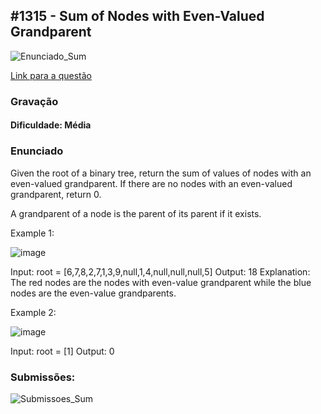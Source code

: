 ## #1315 - Sum of Nodes with Even-Valued Grandparent

![Enunciado_Sum](https://github.com/user-attachments/assets/08b948e3-5bae-427e-8898-598a8dbdc463)

[Link para a questão](https://leetcode.com/problems/sum-of-nodes-with-even-valued-grandparent/description/)

### Gravação

#### Dificuldade: Média

### Enunciado

Given the root of a binary tree, return the sum of values of nodes with an even-valued grandparent. If there are no nodes with an even-valued grandparent, return 0.

A grandparent of a node is the parent of its parent if it exists.

Example 1:

![image](https://github.com/user-attachments/assets/ce8c6bb5-d889-4716-84a7-8cb12b263555)

Input: root = [6,7,8,2,7,1,3,9,null,1,4,null,null,null,5]
Output: 18
Explanation: The red nodes are the nodes with even-value grandparent while the blue nodes are the even-value grandparents.

Example 2:

![image](https://github.com/user-attachments/assets/1a30c7a1-c878-4833-98f2-b3ec83671b3f)

Input: root = [1]
Output: 0

### Submissões: 

![Submissoes_Sum](https://github.com/user-attachments/assets/bc1e4b36-55ed-4765-b0ce-fff433191a6a)



